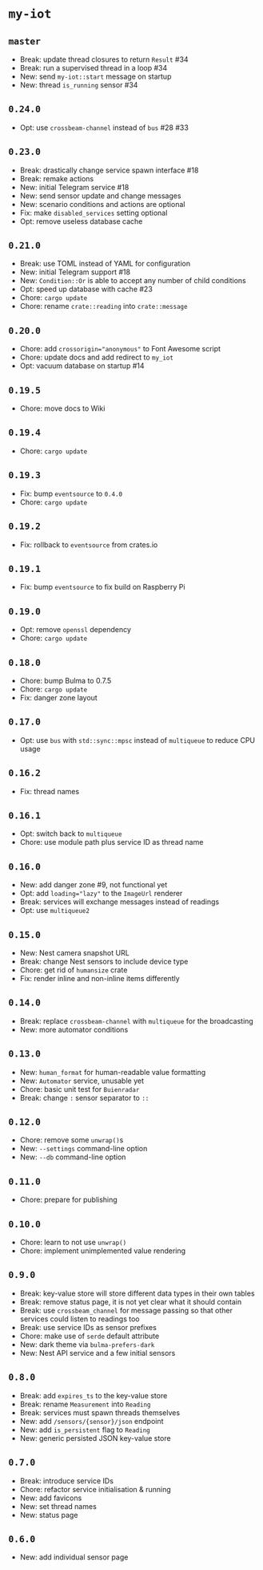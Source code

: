 # `my-iot`

## `master`

- Break: update thread closures to return `Result` #34
- Break: run a supervised thread in a loop #34
- New: send `my-iot::start` message on startup
- New: thread `is_running` sensor #34

## `0.24.0`

- Opt: use `crossbeam-channel` instead of `bus` #28 #33

## `0.23.0`

- Break: drastically change service spawn interface #18
- Break: remake actions
- New: initial Telegram service #18
- New: send sensor update and change messages
- New: scenario conditions and actions are optional
- Fix: make `disabled_services` setting optional
- Opt: remove useless database cache

## `0.21.0`

- Break: use TOML instead of YAML for configuration
- New: initial Telegram support #18
- New: `Condition::Or` is able to accept any number of child conditions
- Opt: speed up database with cache #23
- Chore: `cargo update`
- Chore: rename `crate::reading` into `crate::message`

## `0.20.0`

- Chore: add `crossorigin="anonymous"` to Font Awesome script
- Chore: update docs and add redirect to `my_iot`
- Opt: vacuum database on startup #14

## `0.19.5`

- Chore: move docs to Wiki

## `0.19.4`

- Chore: `cargo update`

## `0.19.3`

- Fix: bump `eventsource` to `0.4.0`
- Chore: `cargo update`

## `0.19.2`

- Fix: rollback to `eventsource` from crates.io

## `0.19.1`

- Fix: bump `eventsource` to fix build on Raspberry Pi

## `0.19.0`

- Opt: remove `openssl` dependency
- Chore: `cargo update`

## `0.18.0`

- Chore: bump Bulma to 0.7.5
- Chore: `cargo update`
- Fix: danger zone layout

## `0.17.0`

- Opt: use `bus` with `std::sync::mpsc` instead of `multiqueue` to reduce CPU usage

## `0.16.2`

- Fix: thread names

## `0.16.1`

- Opt: switch back to `multiqueue`
- Chore: use module path plus service ID as thread name

## `0.16.0`

- New: add danger zone #9, not functional yet
- Opt: add `loading="lazy"` to the `ImageUrl` renderer
- Break: services will exchange messages instead of readings
- Opt: use `multiqueue2`

## `0.15.0`

- New: Nest camera snapshot URL
- Break: change Nest sensors to include device type
- Chore: get rid of `humansize` crate
- Fix: render inline and non-inline items differently

## `0.14.0`

- Break: replace `crossbeam-channel` with `multiqueue` for the broadcasting
- New: more automator conditions

## `0.13.0`

- New: `human_format` for human-readable value formatting
- New: `Automator` service, unusable yet
- Chore: basic unit test for `Buienradar`
- Break: change `:` sensor separator to `::`

## `0.12.0`

- Chore: remove some `unwrap()`s
- New: `--settings` command-line option
- New: `--db` command-line option

## `0.11.0`

- Chore: prepare for publishing

## `0.10.0`

- Chore: learn to not use `unwrap()`
- Chore: implement unimplemented value rendering

## `0.9.0`

- Break: key-value store will store different data types in their own tables
- Break: remove status page, it is not yet clear what it should contain
- Break: use `crossbeam_channel` for message passing so that other services could listen to readings too
- Break: use service IDs as sensor prefixes
- Chore: make use of `serde` default attribute
- New: dark theme via `bulma-prefers-dark`
- New: Nest API service and a few initial sensors

## `0.8.0`

- Break: add `expires_ts` to the key-value store
- Break: rename `Measurement` into `Reading`
- Break: services must spawn threads themselves
- New: add `/sensors/{sensor}/json` endpoint
- New: add `is_persistent` flag to `Reading`
- New: generic persisted JSON key-value store

## `0.7.0`

- Break: introduce service IDs
- Chore: refactor service initialisation & running
- New: add favicons
- New: set thread names
- New: status page

## `0.6.0`

- New: add individual sensor page

